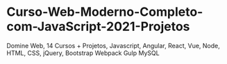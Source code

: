 # Curso-Web-Moderno-Completo-com-JavaScript-2021-Projetos
Domine Web, 14 Cursos + Projetos, Javascript, Angular, React, Vue, Node, HTML, CSS, jQuery, Bootstrap Webpack Gulp MySQL
